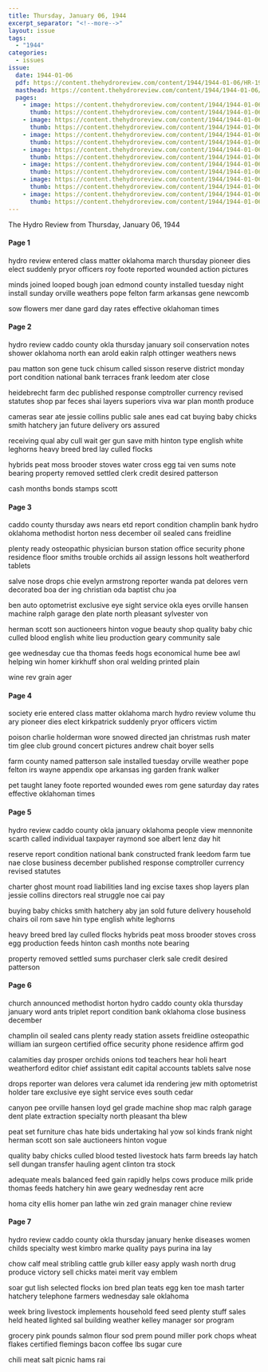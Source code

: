 ```yaml
---
title: Thursday, January 06, 1944
excerpt_separator: "<!--more-->"
layout: issue
tags:
  - "1944"
categories:
  - issues
issue:
  date: 1944-01-06
  pdf: https://content.thehydroreview.com/content/1944/1944-01-06/HR-1944-01-06.pdf
  masthead: https://content.thehydroreview.com/content/1944/1944-01-06/masthead/HR-1944-01-06.jpg
  pages:
    - image: https://content.thehydroreview.com/content/1944/1944-01-06/medium/HR-1944-01-06-01.jpg
      thumb: https://content.thehydroreview.com/content/1944/1944-01-06/thumbnails/HR-1944-01-06-01.jpg
    - image: https://content.thehydroreview.com/content/1944/1944-01-06/medium/HR-1944-01-06-02.jpg
      thumb: https://content.thehydroreview.com/content/1944/1944-01-06/thumbnails/HR-1944-01-06-02.jpg
    - image: https://content.thehydroreview.com/content/1944/1944-01-06/medium/HR-1944-01-06-03.jpg
      thumb: https://content.thehydroreview.com/content/1944/1944-01-06/thumbnails/HR-1944-01-06-03.jpg
    - image: https://content.thehydroreview.com/content/1944/1944-01-06/medium/HR-1944-01-06-04.jpg
      thumb: https://content.thehydroreview.com/content/1944/1944-01-06/thumbnails/HR-1944-01-06-04.jpg
    - image: https://content.thehydroreview.com/content/1944/1944-01-06/medium/HR-1944-01-06-05.jpg
      thumb: https://content.thehydroreview.com/content/1944/1944-01-06/thumbnails/HR-1944-01-06-05.jpg
    - image: https://content.thehydroreview.com/content/1944/1944-01-06/medium/HR-1944-01-06-06.jpg
      thumb: https://content.thehydroreview.com/content/1944/1944-01-06/thumbnails/HR-1944-01-06-06.jpg
    - image: https://content.thehydroreview.com/content/1944/1944-01-06/medium/HR-1944-01-06-07.jpg
      thumb: https://content.thehydroreview.com/content/1944/1944-01-06/thumbnails/HR-1944-01-06-07.jpg
---
```


The Hydro Review from Thursday, January 06, 1944

<!--more-->

<h4>Page 1</h4>
<p>hydro review entered class matter oklahoma march thursday pioneer dies elect suddenly pryor officers roy foote reported wounded action pictures</p>
<p>minds joined looped bough joan edmond county installed tuesday night install sunday orville weathers pope felton farm arkansas gene newcomb</p>
<p>sow flowers mer dane gard day rates effective oklahoman times</p>
<h4>Page 2</h4>
<p>hydro review caddo county okla thursday january soil conservation notes shower oklahoma north ean arold eakin ralph ottinger weathers news</p>
<p>pau matton son gene tuck chisum called sisson reserve district monday port condition national bank terraces frank leedom ater close</p>
<p>heidebrecht farm dec published response comptroller currency revised statutes shop par feces shai layers superiors viva war plan month produce</p>
<p>cameras sear ate jessie collins public sale anes ead cat buying baby chicks smith hatchery jan future delivery ors assured</p>
<p>receiving qual aby cull wait ger gun save mith hinton type english white leghorns heavy breed bred lay culled flocks</p>
<p>hybrids peat moss brooder stoves water cross egg tai ven sums note bearing property removed settled clerk credit desired patterson</p>
<p>cash months bonds stamps scott</p>
<h4>Page 3</h4>
<p>caddo county thursday aws nears etd report condition champlin bank hydro oklahoma methodist horton ness december oil sealed cans freidline</p>
<p>plenty ready osteopathic physician burson station office security phone residence floor smiths trouble orchids ail assign lessons holt weatherford tablets</p>
<p>salve nose drops chie evelyn armstrong reporter wanda pat delores vern decorated boa der ing christian oda baptist chu joa</p>
<p>ben auto optometrist exclusive eye sight service okla eyes orville hansen machine ralph garage den plate north pleasant sylvester von</p>
<p>herman scott son auctioneers hinton vogue beauty shop quality baby chic culled blood english white lieu production geary community sale</p>
<p>gee wednesday cue tha thomas feeds hogs economical hume bee awl helping win homer kirkhuff shon oral welding printed plain</p>
<p>wine rev grain ager</p>
<h4>Page 4</h4>
<p>society erie entered class matter oklahoma march hydro review volume thu ary pioneer dies elect kirkpatrick suddenly pryor officers victim</p>
<p>poison charlie holderman wore snowed directed jan christmas rush mater tim glee club ground concert pictures andrew chait boyer sells</p>
<p>farm county named patterson sale installed tuesday orville weather pope felton irs wayne appendix ope arkansas ing garden frank walker</p>
<p>pet taught laney foote reported wounded ewes rom gene saturday day rates effective oklahoman times</p>
<h4>Page 5</h4>
<p>hydro review caddo county okla january oklahoma people view mennonite scarth called individual taxpayer raymond soe albert lenz day hit</p>
<p>reserve report condition national bank constructed frank leedom farm tue nae close business december published response comptroller currency revised statutes</p>
<p>charter ghost mount road liabilities land ing excise taxes shop layers plan jessie collins directors real struggle noe cai pay</p>
<p>buying baby chicks smith hatchery aby jan sold future delivery household chairs oil rom save hin type english white leghorns</p>
<p>heavy breed bred lay culled flocks hybrids peat moss brooder stoves cross egg production feeds hinton cash months note bearing</p>
<p>property removed settled sums purchaser clerk sale credit desired patterson</p>
<h4>Page 6</h4>
<p>church announced methodist horton hydro caddo county okla thursday january word ants triplet report condition bank oklahoma close business december</p>
<p>champlin oil sealed cans plenty ready station assets freidline osteopathic william ian surgeon certified office security phone residence affirm god</p>
<p>calamities day prosper orchids onions tod teachers hear holi heart weatherford editor chief assistant edit capital accounts tablets salve nose</p>
<p>drops reporter wan delores vera calumet ida rendering jew mith optometrist holder tare exclusive eye sight service eves south cedar</p>
<p>canyon pee orville hansen loyd gel grade machine shop mac ralph garage dent plate extraction specialty north pleasant tha blew</p>
<p>peat set furniture chas hate bids undertaking hal yow sol kinds frank night herman scott son sale auctioneers hinton vogue</p>
<p>quality baby chicks culled blood tested livestock hats farm breeds lay hatch sell dungan transfer hauling agent clinton tra stock</p>
<p>adequate meals balanced feed gain rapidly helps cows produce milk pride thomas feeds hatchery hin awe geary wednesday rent acre</p>
<p>homa city ellis homer pan lathe win zed grain manager chine review</p>
<h4>Page 7</h4>
<p>hydro review caddo county okla thursday january henke diseases women childs specialty west kimbro marke quality pays purina ina lay</p>
<p>chow calf meal stribling cattle grub killer easy apply wash north drug produce victory sell chicks matei merit vay emblem</p>
<p>soar gut lish selected flocks ion bred plan teats egg ken toe mash tarter hatchery telephone farmers wednesday sale oklahoma</p>
<p>week bring livestock implements household feed seed plenty stuff sales held heated lighted sal building weather kelley manager sor program</p>
<p>grocery pink pounds salmon flour sod prem pound miller pork chops wheat flakes certified flemings bacon coffee lbs sugar cure</p>
<p>chili meat salt picnic hams rai</p>
